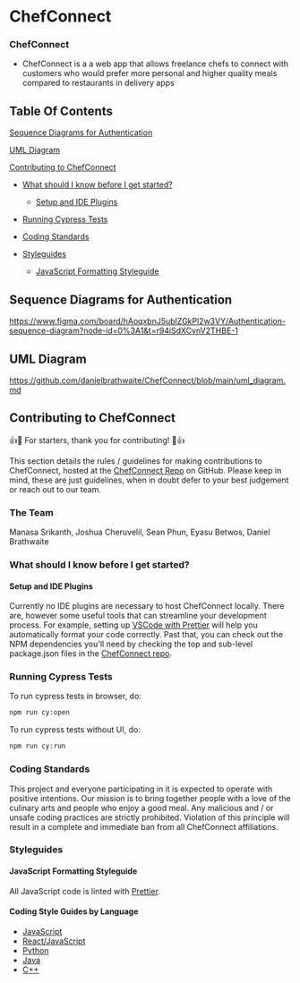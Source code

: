 # ChefConnect

### ChefConnect

- ChefConnect is a a web app that allows freelance chefs to connect with customers who would prefer more personal and higher quality meals compared to restaurants in delivery apps

## Table Of Contents



[Sequence Diagrams for Authentication](#sequence-diagrams-for-authentication)

[UML Diagram](#uml-Diagram)

[Contributing to ChefConnect](#contributing-to-chefconnect)

- [What should I know before I get started?](#what-should-i-know-before-i-get-started)

  - [Setup and IDE Plugins](#setup-and-ide-plugins)

- [Running Cypress Tests](#running-cypress-tests)

- [Coding Standards](#coding-standards)

- [Styleguides](#styleguides)
  - [JavaScript Formatting Styleguide](#javascript-formatting-styleguide)

## Sequence Diagrams for Authentication

https://www.figma.com/board/hAoqxbnJ5ubIZGkPl2w3VY/Authentication-sequence-diagram?node-id=0%3A1&t=r94iSdXCvnV2THBE-1

## UML Diagram

https://github.com/danielbrathwaite/ChefConnect/blob/main/uml_diagram.md

## Contributing to ChefConnect

:+1::tada: For starters, thank you for contributing! :tada::+1:

This section details the rules / guidelines for making contributions to ChefConnect, hosted at the [ChefConnect Repo](https://github.com/danielbrathwaite/ChefConnect) on GitHub. Please keep in mind, these are just guidelines, when in doubt defer to your best judgement or reach out to our team.

### The Team

Manasa Srikanth,
Joshua Cheruvelil,
Sean Phun,
Eyasu Betwos,
Daniel Brathwaite

### What should I know before I get started?

#### Setup and IDE Plugins

Currently no IDE plugins are necessary to host ChefConnect locally. There are, however some useful tools that can streamline your development process. For example, setting up [VSCode with Prettier](https://blog.yogeshchavan.dev/automatically-format-code-on-file-save-in-visual-studio-code-using-prettier) will help you automatically format your code correctly. Past that, you can check out the NPM dependencies you'll need by checking the top and sub-level package.json files in the [ChefConnect repo](https://github.com/danielbrathwaite/ChefConnect).

### Running Cypress Tests
To run cypress tests in browser, do:
```sh
npm run cy:open
```
To run cypress tests without UI, do:
```sh
npm run cy:run
```

### Coding Standards

This project and everyone participating in it is expected to operate with positive intentions. Our mission is to bring together people with a love of the culinary arts and people who enjoy a good meal. Any malicious and / or unsafe coding practices are strictly prohibited. Violation of this principle will result in a complete and immediate ban from all ChefConnect affiliations.

### Styleguides

#### JavaScript Formatting Styleguide

All JavaScript code is linted with [Prettier](https://prettier.io/).

#### Coding Style Guides by Language

- [JavaScript](https://google.github.io/styleguide/jsguide.html)
- [React/JavaScript](https://airbnb.io/javascript/react/)
- [Python](https://www.python.org/dev/peps/pep-0008/)
- [Java](https://google.github.io/styleguide/javaguide.html)
- [C++](https://google.github.io/styleguide/cppguide.html)
